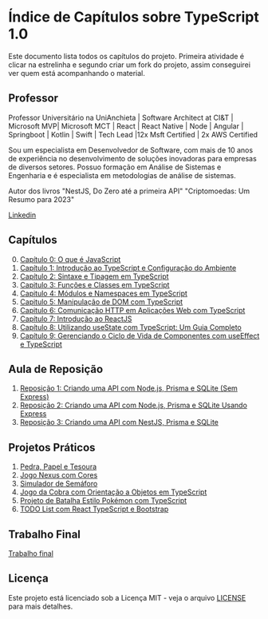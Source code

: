 # Índice de Capítulos sobre TypeScript 1.0

Este documento lista todos os capítulos do projeto. Primeira atividade é clicar na estrelinha e segundo criar um fork do projeto, assim conseguirei ver quem está acompanhando o material.

## Professor
Professor Universitário na UniAnchieta | Software Architect at CI&T | Microsoft MVP| Microsoft MCT | React | React Native | Node | Angular | Springboot | Kotlin | Swift | Tech Lead |12x Msft Certified | 2x AWS Certified

Sou um especialista em Desenvolvedor de Software, com mais de 10 anos de experiência no desenvolvimento de soluções inovadoras para empresas de diversos setores. Possuo formação em Análise de Sistemas e Engenharia e é especialista em metodologias de análise de sistemas.

Autor dos livros "NestJS, Do Zero até a primeira API" "Criptomoedas: Um Resumo para 2023"

[Linkedin](https://www.linkedin.com/in/cfraposo/)

## Capítulos
0. [Capítulo 0: O que é JavaScript](CAP00.md)
1. [Capítulo 1: Introdução ao TypeScript e Configuração do Ambiente](CAP01.md)
2. [Capítulo 2: Sintaxe e Tipagem em TypeScript](CAP02.md)
3. [Capitulo 3: Funções e Classes em TypeScript](CAP03.md)
4. [Capitulo 4: Módulos e Namespaces em TypeScript](CAP04.md)
5. [Capitulo 5: Manipulação de DOM com TypeScript](CAP05.md)
6. [Capitulo 6: Comunicação HTTP em Aplicações Web com TypeScript](CAP06.md)
7. [Capítulo 7: Introdução ao ReactJS](CAP07.md)
8. [Capítulo 8: Utilizando useState com TypeScript: Um Guia Completo](CAP08.md)
9. [Capítulo 9: Gerenciando o Ciclo de Vida de Componentes com useEffect e TypeScript](CAP09.md)

## Aula de Reposição
1. [Reposição 1: Criando uma API com Node.js, Prisma e SQLite (Sem Express)](REPO01.md)
2. [Reposição 2: Criando uma API com Node.js, Prisma e SQLite Usando Express](REPO02.md)
3. [Reposição 3: Criando uma API com NestJS, Prisma e SQLite](REPO03.md)

## Projetos Práticos
1. [Pedra, Papel e Tesoura](PROJ01.md)
2. [Jogo Nexus com Cores](PROJ02.md)
3. [Simulador de Semáforo](PROJ03.md)
4. [Jogo da Cobra com Orientação a Objetos em TypeScript](PROJ04.md)
5. [Projeto de Batalha Estilo Pokémon com TypeScript](PROJ05.md)
6. [TODO List com React TypeScript e Bootstrap](PROJ06.md)

## Trabalho Final
[Trabalho final](TRABALHO_FINAL.md)

## Licença

Este projeto está licenciado sob a Licença MIT - veja o arquivo [LICENSE](LICENSE) para mais detalhes.